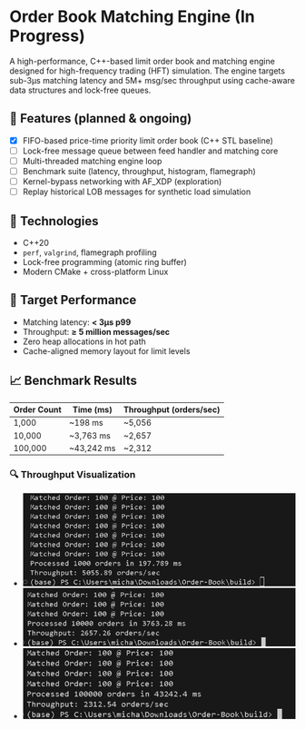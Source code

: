 # Order Book Matching Engine (In Progress)

A high-performance, C++-based limit order book and matching engine designed for high-frequency trading (HFT) simulation. The engine targets sub-3µs matching latency and 5M+ msg/sec throughput using cache-aware data structures and lock-free queues.

## 🧩 Features (planned & ongoing)

- [x] FIFO-based price-time priority limit order book (C++ STL baseline)
- [ ] Lock-free message queue between feed handler and matching core
- [ ] Multi-threaded matching engine loop
- [ ] Benchmark suite (latency, throughput, histogram, flamegraph)
- [ ] Kernel-bypass networking with AF_XDP (exploration)
- [ ] Replay historical LOB messages for synthetic load simulation

## 🔧 Technologies

- C++20
- `perf`, `valgrind`, flamegraph profiling
- Lock-free programming (atomic ring buffer)
- Modern CMake + cross-platform Linux

## 🎯 Target Performance

- Matching latency: **< 3µs p99**
- Throughput: **≥ 5 million messages/sec**
- Zero heap allocations in hot path
- Cache-aligned memory layout for limit levels

## 📈 Benchmark Results

| Order Count | Time (ms) | Throughput (orders/sec) |
|-------------|-----------|--------------------------|
| 1,000       | ~198 ms   | ~5,056                   |
| 10,000      | ~3,763 ms | ~2,657                   |
| 100,000     | ~43,242 ms| ~2,312                   |

### 🔍 Throughput Visualization

- ![1000 Orders](1000.png)
- ![10,000 Orders](10000.png)
- ![100,000 Orders](100000.png)

